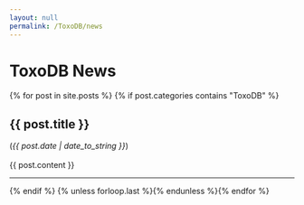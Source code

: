 ```yaml
---
layout: null
permalink: /ToxoDB/news
---
```

<div id="ce-static-content"> 
<h1 id="news">ToxoDB News</h1>
{% for post in site.posts %}
{% if post.categories contains "ToxoDB" %}   
<a name = "{{post.title | remove:' '}}"></a>
<h2>{{ post.title }}</h2> 
(<i>{{ post.date | date_to_string }}</i>)
<br><br>
{{ post.content  }}
<hr>
{% endif %}
{% unless forloop.last %}{% endunless %}{% endfor %}

</div>
